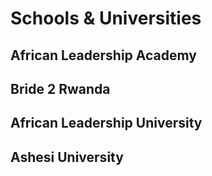 # Schools & Universities

## African Leadership Academy
## Bride 2 Rwanda
## African Leadership University
## Ashesi University

